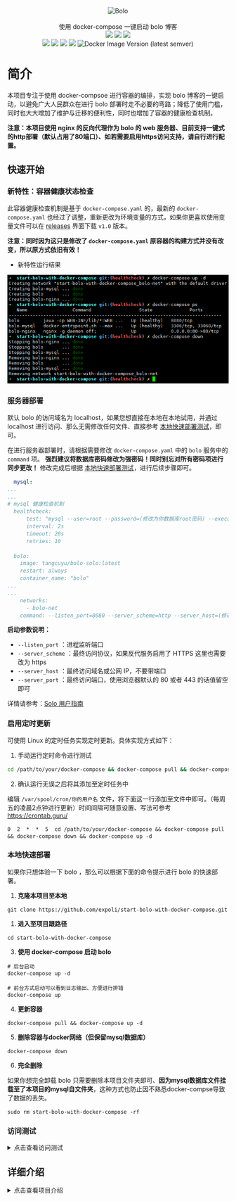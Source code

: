 <p align = "center">
<img alt="Bolo" src="https://github.com/expoli/bolo-solo/raw/master/bolo-logo-256.png">
<br><br>
使用 docker-compose 一键启动 bolo 博客
<br>
<img src="https://img.shields.io/github/last-commit/expoli/start-bolo-with-docker-compose.svg?style=flat-square">
<img src="https://img.shields.io/github/issues-pr-closed/expoli/start-bolo-with-docker-compose.svg?style=flat-square">
<img src="https://img.shields.io/github/downloads/expoli/start-bolo-with-docker-compose/total?style=flat-square">
<br>
<img src="https://img.shields.io/docker/cloud/automated/tangcuyu/bolo-solo?style=flat-square">
<img src="https://img.shields.io/docker/cloud/build/tangcuyu/bolo-solo?style=flat-square">
<img src="https://img.shields.io/docker/pulls/tangcuyu/bolo-solo.svg?style=flat-square">
<img src="https://img.shields.io/docker/v/tangcuyu/bolo-solo?sort=date&style=flat-square">
<img alt="Docker Image Version (latest semver)" src="https://img.shields.io/docker/v/tangcuyu/bolo-solo?sort=semver&style=flat-square">
<!-- <img src="https://img.shields.io/github/v/expoli/start-bolo-with-docker-compose?style=flat-square"> -->
<!-- <img src="https://img.shields.io/github/issues/expoli/start-bolo-with-docker-compose?style=flat-square"> -->
<!-- <img src="https://img.shields.io/github/commit-activity/y/expoli/start-bolo-with-docker-compose?style=flat-square"> -->
</p>

# 简介

本项目专注于使用 docker-compsoe 进行容器的编排，实现 bolo 博客的一键启动，以避免广大人民群众在进行 bolo 部署时走不必要的弯路；降低了使用门槛，同时也大大增加了维护与迁移的便利性，同时也增加了容器的健康检查机制。

**注意：本项目使用 nginx 的反向代理作为 bolo 的 web 服务器、目前支持一键式的http部署（默认占用了80端口）、如若需要启用https访问支持，请自行进行配置。**

## 快速开始

### 新特性：容器健康状态检查

此容器健康检查机制是基于 `docker-compose.yaml` 的，最新的 `docker-compose.yaml` 也经过了调整，重新更改为环境变量的方式，如果你更喜欢使用变量文件可以在 [releases](https://github.com/expoli/start-bolo-with-docker-compose/releases) 界面下载 `v1.0` 版本。

**注意：同时因为这只是修改了 `docker-compose.yaml` 原容器的构建方式并没有改变，所以原方式依旧有效！**

- 新特性运行结果

![运行结果](image/2020-04-13-docker-compose-ps.png)

### 服务器部署

默认 bolo 的访问域名为 localhost，如果您想直接在本地在本地试用，并通过 localhost 进行访问、那么无需修改任何文件、直接参考 [本地快速部署测试](#本地快速部署测试)，即可。

在进行服务器部署时，请根据需要修改 `docker-compose.yaml` 中的 `bolo` 服务中的 `command` 项。 **强烈建议将数据库密码修改为强密码！同时别忘对所有密码项进行同步更改！** 修改完成后根据 [本地快速部署测试](#本地快速部署测试)，进行后续步骤即可。

```yaml
  mysql:
...
...
# mysql 健康检查机制
  healthcheck:
      test: "mysql --user=root --password=(修改为你数据库root密码) --execute 'SHOW DATABASES;'" 
      interval: 2s
      timeout: 20s
      retries: 10

  bolo:
    image: tangcuyu/bolo-solo:latest
    restart: always
    container_name: "bolo"
...
...
    networks:
      - bolo-net
    command: --listen_port=8080 --server_scheme=http --server_host=(修改为你博客的域名或ip)  --server_port=
```

**启动参数说明：**

- `--listen_port` ：进程监听端口
- `--server_scheme` ：最终访问协议，如果反代服务启用了 HTTPS 这里也需要改为 https
- `--server_host` ：最终访问域名或公网 IP，不要带端口
- `--server_port` ：最终访问端口，使用浏览器默认的 80 或者 443 的话值留空即可

详情请参考：[Solo 用户指南](https://hacpai.com/article/1492881378588)

### 启用定时更新

可使用 Linux 的定时任务实现定时更新。具体实现方式如下：

1. 手动运行定时命令进行测试

```bash
cd /path/to/your/docker-compose && docker-compose pull && docker-compose down && docker-compose up -d
```

2. 确认运行无误之后将其添加至定时任务中

编辑 `/var/spool/cron/你的用户名` 文件，将下面这一行添加至文件中即可。（每周五的凌晨2点钟进行更新）时间间隔可随意设置、写法可参考 https://crontab.guru/

```shell
0  2  *  *  5  cd /path/to/your/docker-compose && docker-compose pull && docker-compose down && docker-compose up -d
```

### 本地快速部署

如果你只想体验一下 bolo ，那么可以根据下面的命令提示进行 bolo 的快速部署。

1. **克隆本项目至本地**

```shell
git clone https://github.com/expoli/start-bolo-with-docker-compose.git
```

1. **进入至项目跟路径**

```shell
cd start-bolo-with-docker-compose
```

3. **使用 docker-compose 启动 bolo**

```shell
# 后台启动
docker-compose up -d

# 前台方式启动可以看到日志输出、方便进行排错
docker-compose up
```

4. **更新容器**

```shell
docker-compose pull && docker-compose up -d
```

5. **删除容器与docker网络（但保留mysql数据库）**

```shell
docker-compose down
```

6. **完全删除**

如果你想完全卸载 bolo 只需要删除本项目文件夹即可、**因为mysql数据库文件挂载至了本项目的mysql自文件夹**，这种方式也防止因不熟悉docker-compse导致了数据的丢失。

```shell
sudo rm start-bolo-with-docker-compose -rf
```


### 访问测试

<details>
<summary>点击查看访问测试</summary>

再确认已经启动完成之后、使用浏览器访问您设置的对应域名即可完成博客的初始化。

- bolo 初始化界面
![bolo 初始化界面](image/2020-03-22_09-32-bolo-admin.png)

- bolo 初始化完成界面
![bolo 初始化完成界面](image/2020-03-22_09-41-bolo-init-success.png)
</details>

## 详细介绍

<details>
<summary>点击查看项目介绍</summary>

### 文件结构

```shell
├── .gitignore
├── LICENSE
├── mysql # mysql 数据库
│   └── data
├── nginx
│   ├── conf.d/bolo.conf # nginx 子配置文件目录、可添加自定义配置文件（以.conf结尾）
│   ├── nginx.conf
│   └── ssl
├── README.md
├── theme # 主题文件存放路径、如需挂载自定义主题、请在 docker-compose.yaml 中做好相应配置
│   └── solo-nexmoe
└── web
    └── markdowns # markdown 文件存放路径（使用markdown 文件初始化时bolo使用）详情参考 solo 导入markdown文件
```

### docker-compose.yaml

<details>
<summary>点击查看docker-compose.yaml</summary>

```yaml
version: "2.4"

services:
  nginx:
    image: nginx:latest
    restart: always
    container_name: "bolo-nginx"
    ports:
      - "80:80"
      # - "443:443"
    depends_on:
      bolo:
        condition: service_started
    links: 
      - "bolo:bolo"
    volumes:
      - ./nginx/conf.d:/etc/nginx/conf.d:ro
      - ./nginx/nginx.conf:/etc/nginx/nginx.conf:ro
    networks:
      - bolo-net

  mysql:
    image: mysql:5
    restart: always
    container_name: "bolo-mysql"
    expose:
      - "3306"
    volumes:
      - ./mysql/data:/var/lib/mysql
    environment:
      MYSQL_ROOT_PASSWORD: root_passwd
      MYSQL_USER: solo
      MYSQL_DATABASE: solo
      MYSQL_PASSWORD: solo123456
    healthcheck:
      test: "mysql --user=root --password=root_passwd --execute 'SHOW DATABASES;'" 
      interval: 2s
      timeout: 20s
      retries: 10
    networks:
      - bolo-net
    command: --max_allowed_packet=32505856 --character-set-server=utf8mb4 --collation-server=utf8mb4_general_ci

  bolo:
    image: tangcuyu/bolo-solo:latest
    restart: always
    container_name: "bolo"
    expose:
      - "8080"
    depends_on:
      mysql:
        condition: service_healthy
    links:
      - "mysql:mysql"
    # 主题与文章挂载目录
    # volumes: 
    #   - ./web/markdowns:/opt/solo/markdowns:rw
    #   - ./theme/solo-nexmoe:/opt/solo/skins/nexmoe
    environment:
      RUNTIME_DB: MYSQL
      JDBC_USERNAME: solo
      JDBC_PASSWORD: solo123456
      JDBC_DRIVER: com.mysql.cj.jdbc.Driver
      JDBC_URL: jdbc:mysql://mysql:3306/solo?useUnicode=yes&characterEncoding=UTF-8&useSSL=false&allowPublicKeyRetrieval=true&serverTimezone=UTC
    healthcheck:
      test: "nc -z localhost 8080 || exit 1"
      interval: 10s
      timeout: 20s
      retries: 10
    networks:
      - bolo-net
    command: --listen_port=8080 --server_scheme=http --server_host=localhost --server_port=

networks: 
  bolo-net:
```

</details>

### mysql 容器环境变量

下面是默认环境变量的配置、可根据个人需要进行更改、但需要确保与bolo容器的环境变量值一致、确保数据库连接的有效性。

**注意：你应该将数据库密码修改成强密码！！！**

```
MYSQL_ROOT_PASSWORD: root_passwd
MYSQL_USER: solo
MYSQL_DATABASE: solo
MYSQL_PASSWORD: solo123456
```

### mysql 健康检查



### bolo 容器环境变量

下面是默认的配置、可根据个人需要进行更该、但需要确保与bolo容器的环境变量值一致、保证数据库连接的有效性。

**注意：你应该将数据库密码修改成强密码！！！**

```shell
RUNTIME_DB: MYSQL
JDBC_USERNAME: solo
JDBC_PASSWORD: solo123456
JDBC_DRIVER: com.mysql.cj.jdbc.Driver
JDBC_URL: jdbc:mysql://mysql:3306/solo?useUnicode=yes&characterEncoding=UTF-8&useSSL=false&allowPublicKeyRetrieval=true&serverTimezone=UTC
```

</details>
